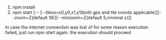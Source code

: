 1. npm install
2. npm start [-- [--bbox=x0,y0,x1,y1(both gps and tile coords applicable)][--zoom=Z(default 18)][--minzoom=Z(default 5;minimal z)]] 

In case the internet connection was lost of for some reason execution failed, just run npm start again. the execution should proceed
